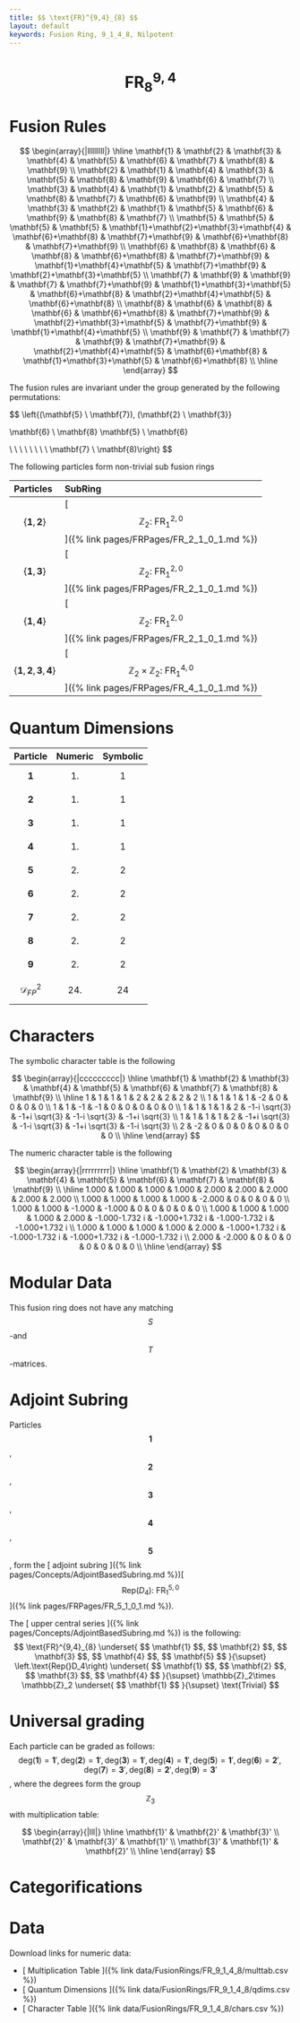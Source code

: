 ```yaml
---
title: $$ \text{FR}^{9,4}_{8} $$
layout: default
keywords: Fusion Ring, 9_1_4_8, Nilpotent
---
```

# $$ \text{FR}^{9,4}_{8} $$


# Fusion Rules

$$
\begin{array}{|lllllllll|}
\hline
 \mathbf{1} & \mathbf{2} & \mathbf{3} & \mathbf{4} & \mathbf{5} & \mathbf{6} & \mathbf{7} & \mathbf{8} & \mathbf{9} \\
 \mathbf{2} & \mathbf{1} & \mathbf{4} & \mathbf{3} & \mathbf{5} & \mathbf{8} & \mathbf{9} & \mathbf{6} & \mathbf{7} \\
 \mathbf{3} & \mathbf{4} & \mathbf{1} & \mathbf{2} & \mathbf{5} & \mathbf{8} & \mathbf{7} & \mathbf{6} & \mathbf{9} \\
 \mathbf{4} & \mathbf{3} & \mathbf{2} & \mathbf{1} & \mathbf{5} & \mathbf{6} & \mathbf{9} & \mathbf{8} & \mathbf{7} \\
 \mathbf{5} & \mathbf{5} & \mathbf{5} & \mathbf{5} & \mathbf{1}+\mathbf{2}+\mathbf{3}+\mathbf{4} & \mathbf{6}+\mathbf{8} & \mathbf{7}+\mathbf{9} & \mathbf{6}+\mathbf{8} & \mathbf{7}+\mathbf{9} \\
 \mathbf{6} & \mathbf{8} & \mathbf{6} & \mathbf{8} & \mathbf{6}+\mathbf{8} & \mathbf{7}+\mathbf{9} & \mathbf{1}+\mathbf{4}+\mathbf{5} & \mathbf{7}+\mathbf{9} & \mathbf{2}+\mathbf{3}+\mathbf{5} \\
 \mathbf{7} & \mathbf{9} & \mathbf{9} & \mathbf{7} & \mathbf{7}+\mathbf{9} & \mathbf{1}+\mathbf{3}+\mathbf{5} & \mathbf{6}+\mathbf{8} & \mathbf{2}+\mathbf{4}+\mathbf{5} & \mathbf{6}+\mathbf{8} \\
 \mathbf{8} & \mathbf{6} & \mathbf{8} & \mathbf{6} & \mathbf{6}+\mathbf{8} & \mathbf{7}+\mathbf{9} & \mathbf{2}+\mathbf{3}+\mathbf{5} & \mathbf{7}+\mathbf{9} & \mathbf{1}+\mathbf{4}+\mathbf{5} \\
 \mathbf{9} & \mathbf{7} & \mathbf{7} & \mathbf{9} & \mathbf{7}+\mathbf{9} & \mathbf{2}+\mathbf{4}+\mathbf{5} & \mathbf{6}+\mathbf{8} & \mathbf{1}+\mathbf{3}+\mathbf{5} & \mathbf{6}+\mathbf{8} \\
\hline
\end{array}
$$


The fusion rules are invariant under the group generated by the following permutations:

$$ \left\{(\mathbf{5} \ \mathbf{7}), (\mathbf{2} \ \mathbf{3}}

 \mathbf{6} \ \mathbf{8}  \mathbf{5} \ \mathbf{6}

 \  \  \  \  \  \  \  \   \mathbf{7} \ \mathbf{8)\right\} $$


The following particles form non-trivial sub fusion rings

| Particles | SubRing |
| :------ | :------ |
| $$ \{\mathbf{1},\mathbf{2}\} $$ | [ $$ \mathbb{Z}_2:\ \text{FR}^{2,0}_{1} $$ ]({% link pages/FRPages/FR_2_1_0_1.md %}) |
| $$ \{\mathbf{1},\mathbf{3}\} $$ | [ $$ \mathbb{Z}_2:\ \text{FR}^{2,0}_{1} $$ ]({% link pages/FRPages/FR_2_1_0_1.md %}) |
| $$ \{\mathbf{1},\mathbf{4}\} $$ | [ $$ \mathbb{Z}_2:\ \text{FR}^{2,0}_{1} $$ ]({% link pages/FRPages/FR_2_1_0_1.md %}) |
| $$ \{\mathbf{1},\mathbf{2},\mathbf{3},\mathbf{4}\} $$ | [ $$ \mathbb{Z}_2\times \mathbb{Z}_2:\ \text{FR}^{4,0}_{1} $$ ]({% link pages/FRPages/FR_4_1_0_1.md %}) |


# Quantum Dimensions

| Particle | Numeric | Symbolic |
| :------ | :------ | :------ |
| $$ \mathbf{1} $$ | $$ 1. $$ | $$ 1 $$ |
| $$ \mathbf{2} $$ | $$ 1. $$ | $$ 1 $$ |
| $$ \mathbf{3} $$ | $$ 1. $$ | $$ 1 $$ |
| $$ \mathbf{4} $$ | $$ 1. $$ | $$ 1 $$ |
| $$ \mathbf{5} $$ | $$ 2. $$ | $$ 2 $$ |
| $$ \mathbf{6} $$ | $$ 2. $$ | $$ 2 $$ |
| $$ \mathbf{7} $$ | $$ 2. $$ | $$ 2 $$ |
| $$ \mathbf{8} $$ | $$ 2. $$ | $$ 2 $$ |
| $$ \mathbf{9} $$ | $$ 2. $$ | $$ 2 $$ |
| $$ \mathcal{D}_{FP}^2 $$ | $$ 24. $$ | $$ 24 $$ |

# Characters

The symbolic character table is the following

$$
\begin{array}{|ccccccccc|}
\hline
 \mathbf{1} & \mathbf{2} & \mathbf{3} & \mathbf{4} & \mathbf{5} & \mathbf{6} & \mathbf{7} & \mathbf{8} & \mathbf{9} \\
\hline
 1 & 1 & 1 & 1 & 2 & 2 & 2 & 2 & 2 \\
 1 & 1 & 1 & 1 & -2 & 0 & 0 & 0 & 0 \\
 1 & 1 & -1 & -1 & 0 & 0 & 0 & 0 & 0 \\
 1 & 1 & 1 & 1 & 2 & -1-i \sqrt{3} & -1+i \sqrt{3} & -1-i \sqrt{3} & -1+i \sqrt{3} \\
 1 & 1 & 1 & 1 & 2 & -1+i \sqrt{3} & -1-i \sqrt{3} & -1+i \sqrt{3} & -1-i \sqrt{3} \\
 2 & -2 & 0 & 0 & 0 & 0 & 0 & 0 & 0 \\
\hline
\end{array}
$$

The numeric character table is the following

$$
\begin{array}{|rrrrrrrrr|}
\hline
 \mathbf{1} & \mathbf{2} & \mathbf{3} & \mathbf{4} & \mathbf{5} & \mathbf{6} & \mathbf{7} & \mathbf{8} & \mathbf{9} \\
\hline
 1.000 & 1.000 & 1.000 & 1.000 & 2.000 & 2.000 & 2.000 & 2.000 & 2.000 \\
 1.000 & 1.000 & 1.000 & 1.000 & -2.000 & 0 & 0 & 0 & 0 \\
 1.000 & 1.000 & -1.000 & -1.000 & 0 & 0 & 0 & 0 & 0 \\
 1.000 & 1.000 & 1.000 & 1.000 & 2.000 & -1.000-1.732 i & -1.000+1.732 i & -1.000-1.732 i & -1.000+1.732 i \\
 1.000 & 1.000 & 1.000 & 1.000 & 2.000 & -1.000+1.732 i & -1.000-1.732 i & -1.000+1.732 i & -1.000-1.732 i \\
 2.000 & -2.000 & 0 & 0 & 0 & 0 & 0 & 0 & 0 \\
\hline
\end{array}
$$

# Modular Data

This fusion ring does not have any matching $$ S $$-and $$ T $$-matrices.

# Adjoint Subring

Particles $$ \mathbf{1} $$, $$ \mathbf{2} $$, $$ \mathbf{3} $$, $$ \mathbf{4} $$, $$ \mathbf{5} $$, form the [ adjoint subring ]({% link pages/Concepts/AdjointBasedSubring.md %})[ $$ \left.\text{Rep(}D_4\right):\ \text{FR}^{5,0}_{1} $$ ]({% link pages/FRPages/FR_5_1_0_1.md %}).

The [ upper central series ]({% link pages/Concepts/AdjointBasedSubring.md %}) is the following:
$$ \text{FR}^{9,4}_{8} \underset{ $$ \mathbf{1} $$, $$ \mathbf{2} $$, $$ \mathbf{3} $$, $$ \mathbf{4} $$, $$ \mathbf{5} $$ }{\supset}  \left.\text{Rep(}D_4\right) \underset{ $$ \mathbf{1} $$, $$ \mathbf{2} $$, $$ \mathbf{3} $$, $$ \mathbf{4} $$ }{\supset}  \mathbb{Z}_2\times \mathbb{Z}_2 \underset{ $$ \mathbf{1} $$ }{\supset}  \text{Trivial} $$

# Universal grading

Each particle can be graded as follows: $$ \text{deg}(\mathbf{1}) = \mathbf{1}', \text{deg}(\mathbf{2}) = \mathbf{1}', \text{deg}(\mathbf{3}) = \mathbf{1}', \text{deg}(\mathbf{4}) = \mathbf{1}', \text{deg}(\mathbf{5}) = \mathbf{1}', \text{deg}(\mathbf{6}) = \mathbf{2}', \text{deg}(\mathbf{7}) = \mathbf{3}', \text{deg}(\mathbf{8}) = \mathbf{2}', \text{deg}(\mathbf{9}) = \mathbf{3}' $$, where the degrees form the group $$ \mathbb{Z}_3 $$ with multiplication table:

$$
\begin{array}{|lll|}
\hline
 \mathbf{1}' & \mathbf{2}' & \mathbf{3}' \\
 \mathbf{2}' & \mathbf{3}' & \mathbf{1}' \\
 \mathbf{3}' & \mathbf{1}' & \mathbf{2}' \\
\hline
\end{array}
$$

# Categorifications



# Data

Download links for numeric data:

* [ Multiplication Table ]({% link data/FusionRings/FR_9_1_4_8/multtab.csv %})
* [ Quantum Dimensions ]({% link data/FusionRings/FR_9_1_4_8/qdims.csv %})
* [ Character Table ]({% link data/FusionRings/FR_9_1_4_8/chars.csv %})